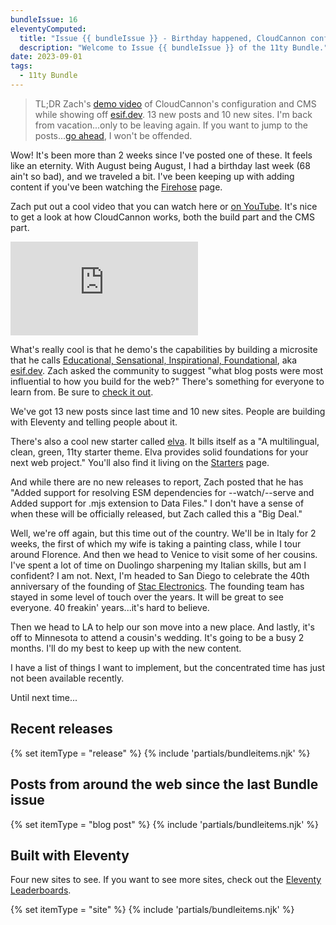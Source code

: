 ```yaml
---
bundleIssue: 16
eleventyComputed:
  title: "Issue {{ bundleIssue }} - Birthday happened, CloudCannon config & CMS, esif.dev, 13 new posts, 10 new sites, a new starter, and more vacation"
  description: "Welcome to Issue {{ bundleIssue }} of the 11ty Bundle."
date: 2023-09-01
tags:
  - 11ty Bundle
---
```


> TL;DR Zach's [demo video](https://www.youtube.com/watch?v=yXcxvBJuULU) of CloudCannon's configuration and CMS while showing off [esif.dev](https://esif.dev/). 13 new posts and 10 new sites. I'm back from vacation...only to be leaving again. If you want to jump to the posts...[go ahead](#newposts), I won't be offended.

Wow! It's been more than 2 weeks since I've posted one of these. It feels like an eternity. With August being August, I had a birthday last week (68 ain't so bad), and we traveled a bit. I've been keeping up with adding content if you've been watching the [Firehose](/firehose/) page.

Zach put out a cool video that you can watch here or [on YouTube](https://www.youtube.com/watch?v=yXcxvBJuULU). It's nice to get a look at how CloudCannon works, both the build part and the CMS part.

<iframe src="https://www.youtube.com/embed/yXcxvBJuULU?si=7Do5I9l4vwA0OL-f" title="YouTube video player" frameborder="0" allow="accelerometer; autoplay; clipboard-write; encrypted-media; gyroscope; picture-in-picture; web-share" allowfullscreen></iframe>

What's really cool is that he demo's the capabilities by building a microsite that he calls [Educational, Sensational, Inspirational, Foundational](https://esif.dev/), aka [esif.dev](https://esif.dev/). Zach asked the community to suggest "what blog posts were most influential to how you build for the web?" There's something for everyone to learn from. Be sure to [check it out](https://esif.dev/).

We've got 13 new posts since last time and 10 new sites. People are building with Eleventy and telling people about it.

There's also a cool new starter called [elva](https://github.com/scottsweb/elva). It bills itself as a "A multilingual, clean, green, 11ty starter theme. Elva provides solid foundations for your next web project." You'll also find it living on the [Starters](/starters/) page.

And while there are no new releases to report, Zach posted that he has "Added support for resolving ESM dependencies for --watch/--serve and Added support for .mjs extension to Data Files." I don't have a sense of when these will be officially released, but Zach called this a "Big Deal."

Well, we're off again, but this time out of the country. We'll be in Italy for 2 weeks, the first of which my wife is taking a painting class, while I tour around Florence. And then we head to Venice to visit some of her cousins. I've spent a lot of time on Duolingo sharpening my Italian skills, but am I confident? I am not. Next, I'm headed to San Diego to celebrate the 40th anniversary of the founding of [Stac Electronics](https://en.wikipedia.org/wiki/Stac_Electronics). The founding team has stayed in some level of touch over the years. It will be great to see everyone. 40 freakin' years...it's hard to believe.

Then we head to LA to help our son move into a new place. And lastly, it's off to Minnesota to attend a cousin's wedding. It's going to be a busy 2 months. I'll do my best to keep up with the new content.

I have a list of things I want to implement, but the concentrated time has just not been available recently.

Until next time...

<div id="releases"></div>

## Recent releases

{% set itemType = "release" %}
{% include 'partials/bundleitems.njk' %}

<div id="newposts"></div>

## Posts from around the web since the last Bundle issue

{% set itemType = "blog post" %}
{% include 'partials/bundleitems.njk' %}

<div id="sites"></div>

## Built with Eleventy

Four new sites to see. If you want to see more sites, check out the [Eleventy Leaderboards](https://www.11ty.dev/speedlify/).

{% set itemType = "site" %}
{% include 'partials/bundleitems.njk' %}
